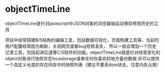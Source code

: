 # objectTimeLine

objectTimeLine是针对javascript中JSON对象的浏览器端自动保存修改历史的工具

项目中经常搭建B/S结构的编辑工具，包括数据可视化，页面构建工具等，当前的用户配置经常因为刷新，关闭网页或者bug导致丢失，
所以一般会增加一个历史记录工具，包括前进后退等C/S软件的功能。objectTimeLine就是针对经常变化的object对象进行快照并在locastorage或者任何你喜欢的地方备份数据
并可以提供一个自定义长度的存在内存中的快照列表（建议不要丢dom进去，注意内存占用）

